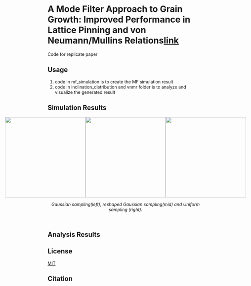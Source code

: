 # A Mode Filter Approach to Grain Growth: Improved Performance in Lattice Pinning and von Neumann/Mullins Relations[link]()

Code for replicate paper

## Usage
1. code in mf_simulation is to create the MF simulation result
2. code in inclination_distribution and vnmr folder is to analyze and visualize the generated result


## Simulation Results
<div style="display: flex; justify-content: center; align-items: center;">
  <img src="docs/materials/gaussian.gif" width="260" />
  <img src="docs/materials/reshaped_gaussian.gif" width="260" />
  <img src="docs/materials/uniform.gif" width="260" />
</div>

<p align="middle">
    <em >Gaussian sampling(left), reshaped Gaussian sampling(mid) and Uniform sampling (right).</em>
</p>
<br>

## Analysis Results

## License
[MIT](https://choosealicense.com/licenses/mit/)

## Citation
